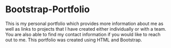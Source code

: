 # Bootstrap-Portfolio

This is my personal portfolio which provides more information about me as well as links to projects that I have created either individually or with a team. You are also able to find my contact information if you would like to reach out to me. This portfolio was created using HTML and Bootstrap.
